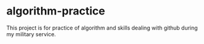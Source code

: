 # algorithm-practice
This project is for practice of algorithm and skills dealing with github during my military service.

